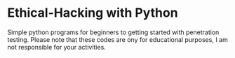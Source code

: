# Ethical-Hacking with Python

Simple python programs for beginners to getting started with penetration testing.
Please note that these codes are ony for educational purposes, I am not responsible for your activities.
